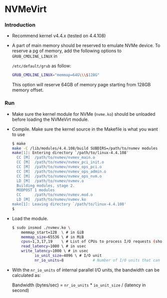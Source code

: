 # NVMeVirt

### Introduction

- Recommend kernel v4.4.x (tested on 4.4.108)

- A part of main memory should be reserved to emulate NVMe device. To reserve a pg of memory, add the following options to `GRUB_CMDLINE_LINUX` in

  `/etc/default/grub` as follow:

  ```bash
  GRUB_CMDLINE_LINUX="memmap=64G\\\$128G"
  ```

  This option will reserve 64GB of memory page starting from 128GB memory offset.

### Run

- Make sure the kernel module for NVMe (`nvme.ko`) should be unloaded before loading the NVMeVirt module.

- Compile. Make sure the kernel source in the Makefile is what you want to use

  ```bash
  $ make
  make -C /lib/modules/4.4.108/build SUBDIRS=/path/to/nvmev modules
  make[1]: Entering directory `/path/to/linux-4.4.108'
    CC [M]  /path/to/nvmev/nvmev_main.o
    CC [M]  /path/to/nvmev/nvmev_pci_init.o
    CC [M]  /path/to/nvmev/nvmev_ops_pci.o
    CC [M]  /path/to/nvmev/nvmev_ops_admin.o
    CC [M]  /path/to/nvmev/nvmev_ops_nvm.o
    LD [M]  /path/to/nvmev/nvmev.o
    Building modules, stage 2.
    MODPOST 1 modules
    CC      /path/to/nvmev/nvmev.mod.o
    LD [M]  /path/to/nvmev/nvmev.ko
  make[1]: Leaving directory `/path/to/linux-4.4.108'
  $
  ```

- Load the module.

  ```bash
  $ sudo insmod ./nvmev.ko \
      memmap_start=128  \ # in GiB
      memmap_size=65536 \ # in MiB
      cpus=1,3,17,19    \ # List of CPUs to process I/O requests (should have at least 2)
      read_latency=1000 \ # in usec
      write_latency=1000 \ # in usec
			io_unit_size=4096 \ # I/O unit
			nr_io_units=8			  # Number of I/O units that can be accessed in parallel
  ```

- With the `nr_io_units` of internal parallel I/O units, the bandwidth can be calculated as:

  Bandwidth (bytes/sec) = `nr_io_units` * `io_unit_size` / (latency in second)
